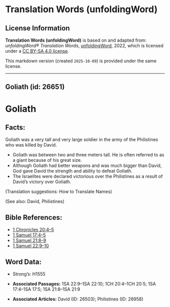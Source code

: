 # Translation Words (unfoldingWord)

## License Information

**Translation Words (unfoldingWord)** is based on and adapted from: _unfoldingWord® Translation Words_, [unfoldingWord](https://unfoldingword.org/utw), 2022, which is licensed under a [CC BY-SA 4.0 license](https://creativecommons.org/licenses/by-sa/4.0/legalcode.en).

This markdown version (created `2025-10-09`) is provided under the same license.



--------------------------------

## Goliath (id: 26651)

Goliath
=======

Facts:
------

Goliath was a very tall and very large soldier in the army of the Philistines who was killed by David.

* Goliath was between two and three meters tall. He is often referred to as a giant because of his great size.
* Although Goliath had better weapons and was much bigger than David, God gave David the strength and ability to defeat Goliath.
* The Israelites were declared victorious over the Philistines as a result of David’s victory over Goliath.

(Translation suggestions: How to Translate Names)

(See also: David, Philistines)

Bible References:
-----------------

* [1 Chronicles 20:4–5](https://ref.ly/1Chr20:4-1Chr20:5)
* [1 Samuel 17:4–5](https://ref.ly/1Sam17:4-1Sam17:5)
* [1 Samuel 21:8–9](https://ref.ly/1Sam21:8-1Sam21:9)
* [1 Samuel 22:9–10](https://ref.ly/1Sam22:9-1Sam22:10)

Word Data:
----------

* Strong’s: H1555

* **Associated Passages:** 1SA 22:9–1SA 22:10; 1CH 20:4–1CH 20:5; 1SA 17:4–1SA 17:5; 1SA 21:8–1SA 21:9
* **Associated Articles:** David (ID: 26503); Philistines (ID: 26958)

